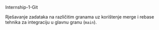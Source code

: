 Internship-1-Git

Rješavanje zadataka na različitim granama uz korištenje merge i rebase tehnika za integraciju u glavnu granu (`main`).

